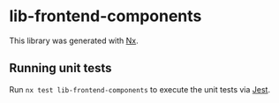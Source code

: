 # lib-frontend-components

This library was generated with [Nx](https://nx.dev).

## Running unit tests

Run `nx test lib-frontend-components` to execute the unit tests via [Jest](https://jestjs.io).
